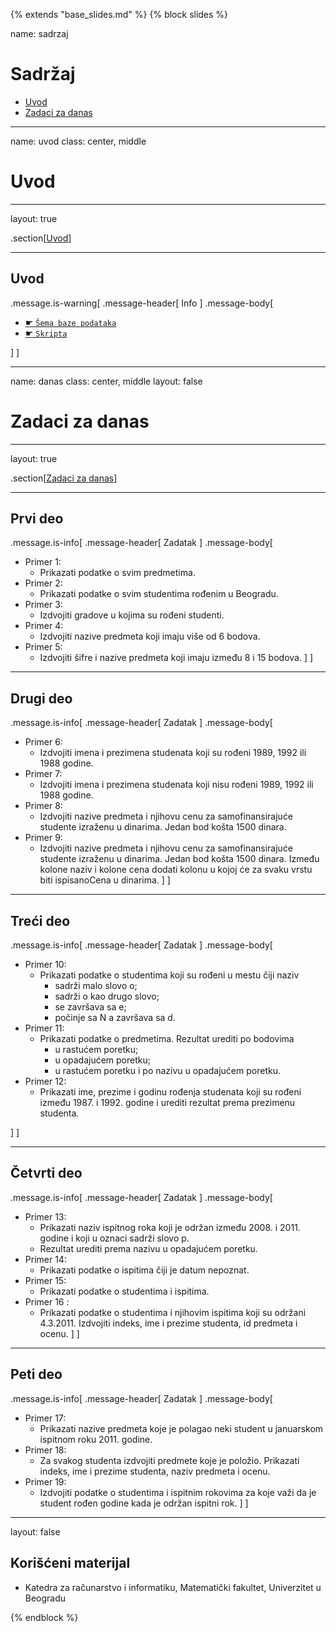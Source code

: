 {% extends "base_slides.md" %}
{% block slides %}

name: sadrzaj

# Sadržaj

- [Uvod](#uvod)
- [Zadaci za danas](#danas)

---
name: uvod 
class: center, middle

# Uvod

---
layout: true

.section[[Uvod](#sadrzaj)]

---

## Uvod 

.message.is-warning[
.message-header[
Info
]
.message-body[
- <a target="_blank" rel="noopener noreferrer" href="../db/sema.html"> ☛ `Šema baze podataka`</a>
- <a target="_blank" rel="noopener noreferrer" href="../db-mySQL.sql"> ☛ `Skripta`</a>

]
]

---
name: danas 
class: center, middle
layout: false

# Zadaci za danas

---
layout: true

.section[[Zadaci za danas](#sadrzaj)]

---

## Prvi deo

.message.is-info[
.message-header[
Zadatak
]
.message-body[
- Primer 1: 
    - Prikazati podatke o svim predmetima.
- Primer 2: 
    - Prikazati podatke o svim studentima rođenim u Beogradu.
- Primer 3: 
    - Izdvojiti gradove u kojima su rođeni studenti.
- Primer 4: 
    - Izdvojiti nazive predmeta koji imaju više od 6 bodova.
- Primer 5: 
    - Izdvojiti šifre i nazive predmeta koji imaju između 8 i 15 bodova.
]
]

---

## Drugi deo

.message.is-info[
.message-header[
Zadatak
]
.message-body[
- Primer 6: 
    - Izdvojiti imena i prezimena studenata koji su rođeni 1989, 1992 ili 1988 godine.
- Primer 7: 
    - Izdvojiti imena i prezimena studenata koji nisu rođeni 1989, 1992 ili 1988 godine.
- Primer 8: 
    - Izdvojiti nazive predmeta i njihovu cenu za samofinansirajuće studente izraženu u dinarima. Jedan bod košta 1500 dinara.
- Primer 9: 
    - Izdvojiti nazive predmeta i njihovu cenu za samofinansirajuće studente izraženu u dinarima. Jedan bod košta 1500 dinara. Između kolone naziv i kolone cena dodati kolonu u kojoj će za svaku vrstu biti ispisanoCena u dinarima.
]
]

---

## Treći deo

.message.is-info[
.message-header[
Zadatak
]
.message-body[
- Primer 10: 
    - Prikazati podatke o studentima koji su rođeni u mestu čiji naziv
      - sadrži malo slovo o;
      - sadrži o kao drugo slovo;
      - se završava sa e;
      - počinje sa N a završava sa d.
- Primer 11: 
    - Prikazati podatke o predmetima. Rezultat urediti po bodovima
      - u rastućem poretku;
      - u opadajućem poretku;
      - u rastućem poretku i po nazivu u opadajućem poretku.
- Primer 12: 
    - Prikazati ime, prezime i godinu rođenja studenata koji su rođeni između 1987. i 1992. godine i urediti rezultat prema prezimenu studenta.

]
]

---
## Četvrti deo

.message.is-info[
.message-header[
Zadatak
]
.message-body[
- Primer 13: 
    - Prikazati naziv ispitnog roka koji je održan između 2008. i 2011. godine i koji u oznaci sadrži slovo p. 
    - Rezultat urediti prema nazivu u opadajućem poretku.
- Primer 14: 
    - Prikazati podatke o ispitima čiji je datum nepoznat.
- Primer 15: 
    - Prikazati podatke o studentima i ispitima.
- Primer 16 : 
    - Prikazati podatke o studentima i njihovim ispitima koji su održani 4.3.2011. Izdvojiti indeks, ime i prezime studenta, id predmeta i ocenu.
]
]

---

## Peti deo

.message.is-info[
.message-header[
Zadatak
]
.message-body[
- Primer 17: 
    - Prikazati nazive predmeta koje je polagao neki student u januarskom ispitnom roku 2011. godine.
- Primer 18: 
    - Za svakog studenta izdvojiti predmete koje je položio. Prikazati indeks, ime i prezime studenta, naziv predmeta i ocenu.
- Primer 19: 
    - Izdvojiti podatke o studentima i ispitnim rokovima za koje važi da je student rođen godine kada je održan ispitni rok.
]
]

---

layout: false

## Korišćeni materijal

- Katedra za računarstvo i informatiku, Matematički fakultet, Univerzitet u Beogradu

{% endblock %}